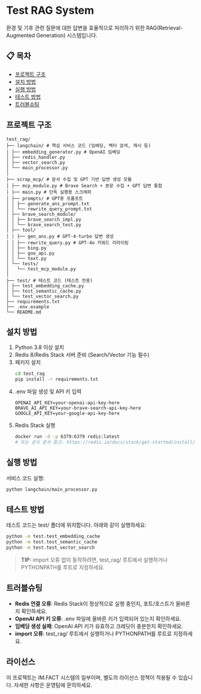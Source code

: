 # Test RAG System

환경 및 기후 관련 질문에 대한 답변을 효율적으로 처리하기 위한 RAG(Retrieval-Augmented Generation) 시스템입니다.

## 📋 목차

- [프로젝트 구조](#프로젝트-구조)
- [설치 방법](#설치-방법)
- [실행 방법](#실행-방법)
- [테스트 방법](#테스트-방법)
- [트러블슈팅](#트러블슈팅)

## 프로젝트 구조

```
test_rag/
├── langchain/ # 핵심 서비스 코드 (임베딩, 벡터 검색, 캐시 등)
│ ├── embedding_generator.py # OpenAI 임베딩
│ ├── redis_handler.py 
│ ├── vector_search.py
│ └── main_processor.py 
│
├── scrap_mcp/ # 문서 수집 및 GPT 기반 답변 생성 모듈
│ ├── mcp_module.py # Brave Search + 본문 수집 + GPT 답변 통합
│ ├── main.py # 단독 실행용 스크래퍼
│ ├── prompts/ # GPT용 프롬프트
│ │ ├── generate_ans_prompt.txt
│ │ └── rewrite_query_prompt.txt
│ ├── brave_search_module/
│ │ ├── brave_search_impl.py
│ │ └── brave_search_test.py
│ ├── tool/
│ │ ├── gen_ans.py # GPT-4-turbo 답변 생성
│ │ ├── rewrite_query.py # GPT-4o 키워드 리라이팅
│ │ ├── bing.py
│ │ ├── goo_api.py
│ │ └── text.py
│ └── tests/
│   └── test_mcp_module.py
│
├── test/ # 테스트 코드 (테스트 전용)
│ ├── test_embedding_cache.py
│ ├── test_semantic_cache.py
│ └── test_vector_search.py
├── requirements.txt
├── .env.example
└── README.md
```

## 설치 방법

1. Python 3.8 이상 설치
2. Redis 8/Redis Stack 서버 준비 (Search/Vector 기능 필수)
3. 패키지 설치
   ```bash
   cd test_rag
   pip install -r requirements.txt
   ```
4. .env 파일 생성 및 API 키 입력
   ```env
   OPENAI_API_KEY=your-openai-api-key-here
   BRAVE_AI_API_KEY=your-brave-search-api-key-here
   GOOGLE_API_KEY=your-google-api-key-here
   ```
5. Redis Stack 실행
   ```bash
   docker run -d -p 6379:6379 redis:latest
   # 또는 공식 문서 참고: https://redis.io/docs/stack/get-started/install/
   ```

## 실행 방법

서비스 코드 실행:

```bash
python langchain/main_processor.py
```

## 테스트 방법

테스트 코드는 test/ 폴더에 위치합니다. 아래와 같이 실행하세요:

```bash
python -m test.test_embedding_cache
python -m test.test_semantic_cache
python -m test.test_vector_search
```

> **TIP:** import 오류 없이 동작하려면, test_rag/ 루트에서 실행하거나 PYTHONPATH를 루트로 지정하세요.

## 트러블슈팅

- **Redis 연결 오류**: Redis Stack이 정상적으로 실행 중인지, 포트/호스트가 올바른지 확인하세요.
- **OpenAI API 키 오류**: .env 파일에 올바른 키가 입력되어 있는지 확인하세요.
- **임베딩 생성 실패**: OpenAI API 키가 유효하고 크레딧이 충분한지 확인하세요.
- **import 오류**: test_rag/ 루트에서 실행하거나 PYTHONPATH를 루트로 지정하세요.

## 라이선스

이 프로젝트는 IM.FACT 시스템의 일부이며, 별도의 라이선스 정책이 적용될 수 있습니다. 자세한 사항은 운영팀에 문의하세요.
